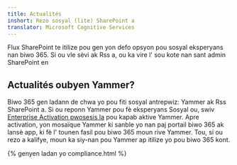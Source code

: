 ```yaml
---
title: Actualités
inshort: Rezo sosyal (lite) SharePoint a
translator: Microsoft Cognitive Services
---
```



Flux SharePoint te itilize pou gen yon defo opsyon pou sosyal eksperyans nan biwo 365. Si ou vle sèvi ak Rss a, ou ka vire l' sou kote nan sant admin SharePoint en

## Actualités oubyen Yammer?
Biwo 365 gen ladann de chwa yo pou fiti sosyal antrepwiz: Yammer ak Rss SharePoint a. Si ou reponn Yammer pou fè eksperyans Sosyal ou, swiv [Enterprise Activation pwosesis la](https://support.office.com/en-us/article/Enterprise-Activation-process-4f924c74-87d2-49d0-a4f6-cba3ce2b0e7c) pou kapab aktive Yammer. Apre activation, yon mosaïque Yammer ki sanble yo nan paj portail biwo 365 ak lansè app, ki fè l' tounen fasil pou biwo 365 moun rive Yammer. Tou, si ou rezo a kalifye, moun ka siy-nan pou Yammer ap itilize yo pou biwo 365 kont.

{% genyen ladan yo compliance.html %}

